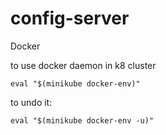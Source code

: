 # config-server



Docker

to use docker daemon in k8 cluster

`eval "$(minikube docker-env)"`


to undo it:

`eval "$(minikube docker-env -u)"`
